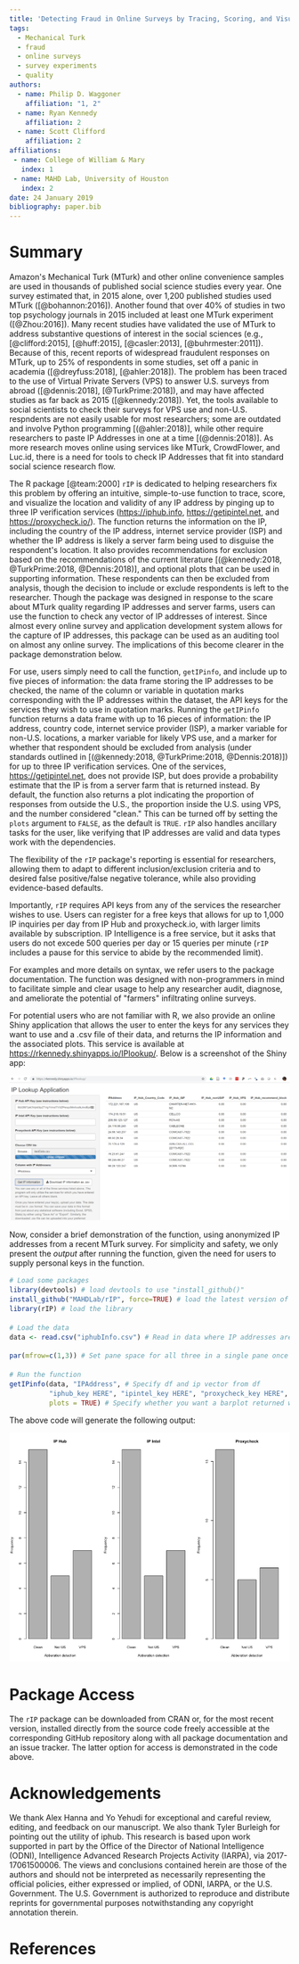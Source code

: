 ```yaml
---
title: 'Detecting Fraud in Online Surveys by Tracing, Scoring, and Visualizing IP Addresses'
tags:
  - Mechanical Turk
  - fraud
  - online surveys
  - survey experiments
  - quality
authors:
  - name: Philip D. Waggoner
    affiliation: "1, 2"
  - name: Ryan Kennedy
    affiliation: 2
  - name: Scott Clifford
    affiliation: 2
affiliations:
 - name: College of William & Mary
   index: 1
 - name: MAHD Lab, University of Houston
   index: 2
date: 24 January 2019
bibliography: paper.bib
---
```


# Summary

Amazon's Mechanical Turk (MTurk) and other online convenience samples are used in thousands of published social science studies every year. One survey estimated that, in 2015 alone, over 1,200 published studies used MTurk ([@bohannon:2016]).  Another found that over 40% of studies in two top psychology journals in 2015 included at least one MTurk experiment ([@Zhou:2016]). Many recent studies have validated the use of MTurk to address substantive questions of interest in the social sciences (e.g., [@clifford:2015], [@huff:2015], [@casler:2013], [@buhrmester:2011]). Because of this, recent reports of widespread fraudulent responses on MTurk, up to 25% of respondents in some studies, set off a panic in academia ([@dreyfuss:2018], [@ahler:2018]). The problem has been traced to the use of Virtual Private Servers (VPS) to answer U.S. surveys from abroad ([@dennis:2018], [@TurkPrime:2018]), and may have affected studies as far back as 2015 ([@kennedy:2018]). Yet, the tools available to social scientists to check their surveys for VPS use and non-U.S. respndents are not easily usable for most researchers; some are outdated and involve Python programming [(@ahler:2018)], while other require researchers to paste IP Addresses in one at a time [(@dennis:2018)]. As more research moves online using services like MTurk, CrowdFlower, and Luc.id, there is a need for tools to check IP Addresses that fit into standard social science research flow.

The R package [@team:2000] `rIP` is dedicated to helping researchers fix this problem by offering an intuitive, simple-to-use function to trace, score, and visualize the location and validity of any IP address by pinging up to three IP verification services (<https://iphub.info>, <https://getipintel.net>, and <https://proxycheck.io/>). The function returns the information on the IP, including the country of the IP address, internet service provider (ISP) and whether the IP address is likely a server farm being used to disguise the respondent's location. It also provides recommendations for exclusion based on the recommendations of the current literature [(@kennedy:2018, @TurkPrime:2018, @Dennis:2018)], and optional plots that can be used in supporting information. These respondents can then be excluded from analysis, though the decision to include or exclude respondents is left to the researcher. Though the package was designed in response to the scare about MTurk quality regarding IP addresses and server farms, users can use the function to check any vector of IP addresses of interest. Since almost every online survey and application development system allows for the capture of IP addresses, this package can be used as an auditing tool on almost any online survey. The implications of this become clearer in the package demonstration below.

For use, users simply need to call the function, `getIPinfo`, and include up to five pieces of information: the data frame storing the IP addresses to be checked, the name of the column or variable in quotation marks corresponding with the IP addresses within the dataset, the API keys for the services they wish to use in quotation marks. Running the `getIPinfo` function returns a data frame with up to 16 pieces of information: the IP address, country code, internet service provider (ISP), a marker variable for non-U.S. locations, a marker variable for likely VPS use, and a marker for whether that respondent should be excluded from analysis (under standards outlined in [(@kennedy:2018, @TurkPrime:2018, @Dennis:2018)]) for up to three IP verification services. One of the services, <https://getipintel.net>, does not provide ISP, but does provide a probability estimate that the IP is from a server farm that is returned instead. By default, the function also returns a plot indicating the proportion of responses from outside the U.S., the proportion inside the U.S. using VPS, and the number considered "clean." This can be turned off by setting the `plots` argument to `FALSE`, as the default is `TRUE`. `rIP` also handles ancillary tasks for the user, like verifying that IP addresses are valid and data types work with the dependencies.

The flexibility of the `rIP` package's reporting is essential for researchers, allowing them to adapt to different inclusion/exclusion criteria and to desired false positive/false negative tolerance, while also providing evidence-based defaults.

Importantly, `rIP` requires API keys from any of the services the researcher wishes to use. Users can register for a free keys that allows for up to 1,000 IP inquiries per day from IP Hub and proxycheck.io, with larger limits available by subscription. IP Intelligence is a free service, but it asks that users do not excede 500 queries per day or 15 queries per minute (`rIP` includes a pause for this service to abide by the recommended limit). 

For examples and more details on syntax, we refer users to the package documentation. The function was designed with non-programmers in mind to facilitate simple and clear usage to help any researcher audit, diagnose, and ameliorate the potential of "farmers" infiltrating online surveys.

For potential users who are not familiar with R, we also provide an online Shiny application that allows the user to enter the keys for any services they want to use and a .csv file of their data, and returns the IP information and the associated plots. This service is available at <https://rkennedy.shinyapps.io/IPlookup/>. Below is a screenshot of the Shiny app:

![The Shiny App Version of the Tool.](figure1.png)

Now, consider a brief demonstration of the function, using anonymized IP addresses from a recent MTurk survey. For simplicity and safety, we only present the _output_ after running the function, given the need for users to supply personal keys in the function.

```R
# Load some packages
library(devtools) # load devtools to use "install_github()"
install_github("MAHDLab/rIP", force=TRUE) # load the latest version of the package
library(rIP) # load the library

# Load the data
data <- read.csv("iphubInfo.csv") # Read in data where IP addresses are stored

par(mfrow=c(1,3)) # Set pane space for all three in a single pane once function runs

# Run the function
getIPinfo(data, "IPAddress", # Specify df and ip vector from df
          "iphub_key HERE", "ipintel_key HERE", "proxycheck_key HERE", # Keys for the IP services
          plots = TRUE) # Specify whether you want a barplot returned with the output
```

The above code will generate the following output:

![Sample Visual Output from rIP.](figure2.png)

# Package Access

The `rIP` package can be downloaded from CRAN or, for the most recent version, installed directly from the source code freely accessible at the corresponding GitHub repository along with all package documentation and an issue tracker. The latter option for access is demonstrated in the code above.

# Acknowledgements

We thank Alex Hanna and Yo Yehudi for exceptional and careful review, editing, and feedback on our manuscript. We also thank Tyler Burleigh for pointing out the utility of iphub. This research is based upon work supported in part by the Office of the Director of National Intelligence (ODNI), Intelligence Advanced Research Projects Activity (IARPA), via 2017-17061500006. The views and conclusions contained herein are those of the authors and should not be interpreted as necessarily representing the official policies, either expressed or implied, of ODNI, IARPA, or the U.S. Government. The U.S. Government is authorized to reproduce and distribute reprints for governmental purposes notwithstanding any copyright annotation therein.

# References
